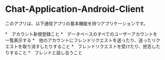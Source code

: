 # Chat-Application-Android-Client

このアプリは、以下通信アプリの基本機能を持つアプリケーションです。

*　アカウント新規登録こと
*　データベースのすべてのユーザーアカウントを一覧表示する
*　他のアカウントにフレンドリクエストを送ったり、送ったリクエストを取り消すしたりすること
*　フレンドリクエストを受けたり、拒否したりすること
*　フレンドと話し合うこと
